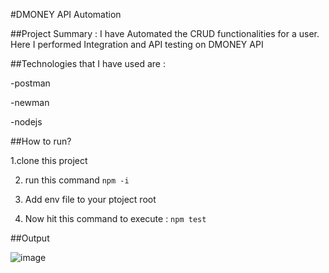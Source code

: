 #DMONEY API Automation

##Project Summary : I have Automated the CRUD functionalities for a user. Here I performed Integration and API testing on DMONEY API

##Technologies that I have used are :

-postman

-newman

-nodejs

##How to run?


1.clone this project

2. run this command `npm -i`
 
3. Add env file to your ptoject root 

4. Now hit this command to execute : `npm test`


##Output

![image](https://github.com/user-attachments/assets/8ddeee5d-b166-4342-a2c3-48044f58ef7f)

